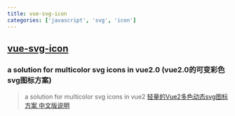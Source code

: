 ```yaml
---
title: vue-svg-icon
categories: ['javascript', 'svg', 'icon']
---
```

## [vue-svg-icon](https://github.com/cenkai88/vue-svg-icon)

### a solution for multicolor svg icons in vue2.0 (vue2.0的可变彩色svg图标方案)

> a solution for multicolor svg icons in vue2
> [轻量的Vue2多色动态svg图标方案 中文版说明](#chineseversion)
